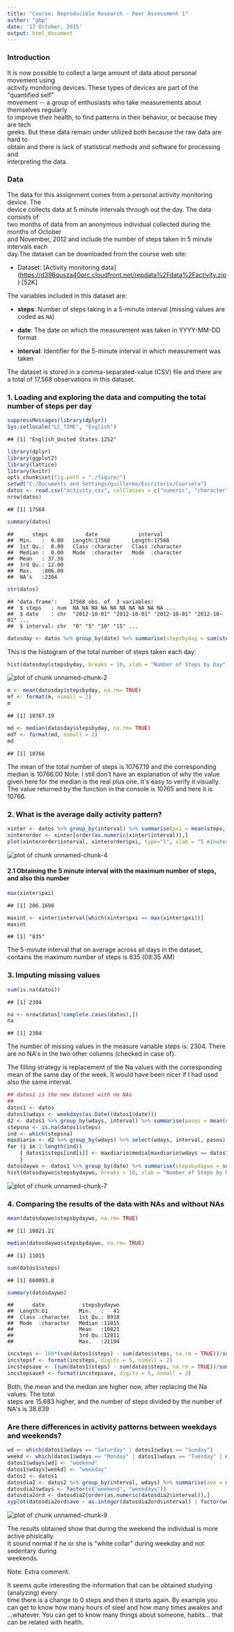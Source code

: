 ```yaml
---
title: "Course: Reproducible Research - Peer Assessment 1"
author: "gbp"
date: '17 October, 2015'
output: html_document
---
```

### Introduction

It is now possible to collect a large amount of data about personal movement using  
activity monitoring devices. These types of devices are part of the "quantified self"  
movement -- a group of enthusiasts who take measurements about themselves regularly  
to improve their health, to find patterns in their behavior, or because they are tech  
geeks. But these data remain under utilized both because the raw data are hard to  
obtain and there is lack of statistical methods and software for processing and  
interpreting the data.

### Data

The data for this assignment comes from a personal activity monitoring device. The  
device collects data at 5 minute intervals through out the day. The data consists of  
two months of data from an anonymous individual collected during the months of October  
and November, 2012 and include the number of steps taken in 5 minute intervals each  
day.The dataset can be downloaded from the course web site:
* Dataset: [Activity monitoring data] (https://d396qusza40orc.cloudfront.net/repdata%2Fdata%2Factivity.zip) [52K]

The variables included in this dataset are:

* **steps**: Number of steps taking in a 5-minute interval (missing
    values are coded as `NA`)

* **date**: The date on which the measurement was taken in YYYY-MM-DD
    format

* **interval**: Identifier for the 5-minute interval in which
    measurement was taken

The dataset is stored in a comma-separated-value (CSV) file and there
are a total of 17,568 observations in this
dataset.

### 1. Loading and exploring the data and computing the total number of steps per day


```r
suppressMessages(library(dplyr))
Sys.setlocale("LC_TIME", "English")
```

```
## [1] "English_United States.1252"
```

```r
library(dplyr)
library(ggplot2)
library(lattice)
library(knitr)
opts_chunk$set(fig.path = "./figure/")
setwd("C:/Documents and Settings/guillermo/Escritorio/Coursera")
datos <- read.csv("activity.csv", colClasses = c("numeric", "character", "character"))
nrow(datos)
```

```
## [1] 17568
```

```r
summary(datos)
```

```
##      steps            date             interval        
##  Min.   :  0.00   Length:17568       Length:17568      
##  1st Qu.:  0.00   Class :character   Class :character  
##  Median :  0.00   Mode  :character   Mode  :character  
##  Mean   : 37.38                                        
##  3rd Qu.: 12.00                                        
##  Max.   :806.00                                        
##  NA's   :2304
```

```r
str(datos)
```

```
## 'data.frame':	17568 obs. of  3 variables:
##  $ steps   : num  NA NA NA NA NA NA NA NA NA NA ...
##  $ date    : chr  "2012-10-01" "2012-10-01" "2012-10-01" "2012-10-01" ...
##  $ interval: chr  "0" "5" "10" "15" ...
```

```r
datosday <- datos %>% group_by(date) %>% summarise(stepsbyday = sum(steps, rm.na = TRUE))
```

This is the histogram of the total number of steps taken each day:


```r
hist(datosday$stepsbyday, breaks = 10, xlab = "Number of Steps by Day", main = "Histogram of total steps by day")
```

![plot of chunk unnamed-chunk-2](./figure/unnamed-chunk-2-1.png) 


```r
m <- mean(datosday$stepsbyday, na.rm= TRUE)
mf <- format(m, nsmall = 2)
m
```

```
## [1] 10767.19
```

```r
md <- median(datosday$stepsbyday, na.rm= TRUE)
mdf <- format(md, nsmall = 2)
md
```

```
## [1] 10766
```
The mean of the total number of steps is 10767.19 and the corresponding median is 10766.00
Note: I still don't have an explanation of why the value given here for the median is the real plus one. It's easy to verify it visually. The value returned by the function in the console is 10765 and here it is 10766. 

### 2. What is the average daily activity pattern?

```r
xinter <- datos %>% group_by(interval) %>% summarise(pxi = mean(steps, na.rm=TRUE))
xinterorder <- xinter[order(as.numeric(xinter$interval)),]
plot(xinterorder$interval, xinterorder$pxi, type="l", xlab = "5 minutes Interval", ylab = "Average number of steps per day", main = "24 Hours Time Series Plot")
```

![plot of chunk unnamed-chunk-4](./figure/unnamed-chunk-4-1.png) 

#### 2.1 Obtaining the 5 minute interval with the maximum number of steps, and also this number


```r
max(xinter$pxi)
```

```
## [1] 206.1698
```

```r
maxint <- xinter$interval[which(xinter$pxi == max(xinter$pxi))]
maxint
```

```
## [1] "835"
```
The 5-minute interval that on average across all days in the dataset, contains the maximum number of steps is 835 (08:35 AM)

### 3. Imputing missing values


```r
sum(is.na(datos))
```

```
## [1] 2304
```

```r
na <- nrow(datos[!complete.cases(datos),])
na
```

```
## [1] 2304
```
The number of missing values in the measure variable steps is: 2304. There are no NA's in the two other columns (checked in case of).

The filling strategy is replacement of the Na values with the corresponding mean of the same day of the week. It would have been nicer if I had used also the same interval.


```r
## datos1 is the new dataset with no NAs
##
datos1 <- datos
datos1$wdays <- weekdays(as.Date((datos1$date)))
d2 <- datos1 %>% group_by(wdays, interval) %>% summarise(pasos = mean(steps, na.rm = TRUE))
stepsna <- is.na(datos1$steps)
ind <- which(stepsna)
maxdiario <- d2 %>% group_by(wdays) %>% select(wdays, interval, pasos) %>% summarise(media = mean(pasos, na.rm = TRUE))
for (i in 1:length(ind))
    { datos1$steps[ind[i]] <- maxdiario$media[maxdiario$wdays == datos1$wdays[ind[i]]]
    }
datosdaywo <- datos1 %>% group_by(date) %>% summarise(stepsbydaywo = sum(steps, na.rm = TRUE))
hist(datosdaywo$stepsbydaywo, breaks = 10, xlab = "Number of Steps by Day", main = "Histogram of total steps by day (no NA's)")
```

![plot of chunk unnamed-chunk-7](./figure/unnamed-chunk-7-1.png) 

### 4. Comparing the results of the data with NAs and without NAs


```r
mean(datosdaywo$stepsbydaywo, na.rm= TRUE)
```

```
## [1] 10821.21
```

```r
median(datosdaywo$stepsbydaywo, na.rm= TRUE)
```

```
## [1] 11015
```

```r
sum(datos1$steps)
```

```
## [1] 660093.8
```

```r
summary(datosdaywo)
```

```
##      date            stepsbydaywo  
##  Length:61          Min.   :   41  
##  Class :character   1st Qu.: 8918  
##  Mode  :character   Median :11015  
##                     Mean   :10821  
##                     3rd Qu.:12811  
##                     Max.   :21194
```

```r
incsteps <- 100*(sum(datos1$steps) - sum(datos$steps, na.rm = TRUE))/sum(datos$steps, na.rm = TRUE)
incstepsf <- format(incsteps, digits = 5, nsmall = 2)
incstepsave <- (sum(datos1$steps) - sum(datos$steps, na.rm = TRUE))/sum(is.na(datos))
incstepsavef <- format(incstepsave, digits = 5, nsmall = 2)
```
Both, the mean and the median are higher now, after replacing the Na values. The total  
steps are 15.683 higher, and the number of steps divided by the number of NA's is 
38.839

### Are there differences in activity patterns between weekdays and weekends?


```r
wd <- which(datos1$wdays == "Saturday" | datos1$wdays == "Sunday")
weekd <- which(datos1$wdays == "Monday" | datos1$wdays == "Tuesday" | datos1$wdays == "Wednesday" | datos1$wdays == "Thursday" | datos1$wdays == "Friday")
datos1$wdays[wd] <- "weekend"
datos1$wdays[weekd] <- "weekday"
datos2 <- datos1
datosdia2 <- datos2 %>% group_by(interval, wdays) %>% summarise(ave = mean(steps))
datosdia2$wdays <- factor(c("weekend", "weekdays"))
datosdia2ord <- datosdia2[order(as.numeric(datosdia2$interval)),]
xyplot(datosdia2ord$ave ~ as.integer(datosdia2ord$interval) | factor(wdays), data = datosdia2ord, type = "l", layout = c(1, 2), xlab = "5 minutes interval (from 00:00AM to 11:55PM)", ylab = "Average number of steps")
```

![plot of chunk unnamed-chunk-9](./figure/unnamed-chunk-9-1.png) 

The results obtained show that during the weekend the individual is more active phisically.  
It sound normal if he or she is "white collar" during weekday and not sedentary during  
weekends.  

Note: Extra comment.

It seems quite interesting the information that can be obtained studying (analyzing) every  
time there is a change to 0 steps and then it starts again. By example you can get to know
how many hours of sleel and how many times awakes and ...whatever.
You can get to know many things about someone, habits... that can be related with health.
